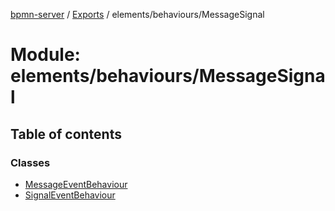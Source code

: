 [bpmn-server](../README.md) / [Exports](../modules.md) / elements/behaviours/MessageSignal

# Module: elements/behaviours/MessageSignal

## Table of contents

### Classes

- [MessageEventBehaviour](../classes/elements_behaviours_MessageSignal.MessageEventBehaviour.md)
- [SignalEventBehaviour](../classes/elements_behaviours_MessageSignal.SignalEventBehaviour.md)

